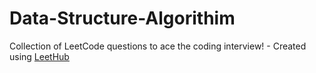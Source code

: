 # Data-Structure-Algorithim
Collection of LeetCode questions to ace the coding interview! - Created using [LeetHub](https://github.com/QasimWani/LeetHub)

